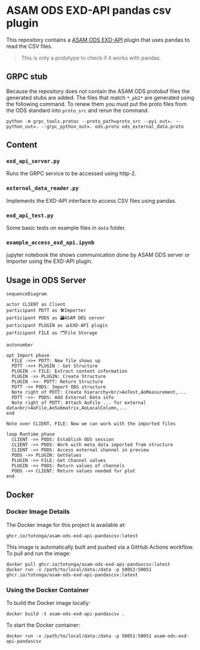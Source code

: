 # ASAM ODS EXD-API pandas csv plugin

This repository contains a [ASAM ODS EXD-API](https://www.asam.net/standards/detail/ods/) plugin that uses pandas to read the CSV files.

> This is only a prototype to check if it works with pandas.

## GRPC stub

Because the repository does not contain the ASAM ODS protobuf files the generated stubs are added.
The files that match `*_pb2*` are generated using the following command. To renew them you must put the
proto files from the ODS standard into `proto_src` and rerun the command.

```
python -m grpc_tools.protoc --proto_path=proto_src --pyi_out=. --python_out=. --grpc_python_out=. ods.proto ods_external_data.proto
```

## Content

### `exd_api_server.py`

Runs the GRPC service to be accessed using http-2.

### `external_data_reader.py`

Implements the EXD-API interface to access CSV files using pandas.

### `exd_api_test.py`

Some basic tests on example files in `data` folder.

### `example_access_exd_api.ipynb`

jupyter notebook the shows communication done by ASAM ODS server or Importer using the EXD-API plugin.

## Usage in ODS Server

```mermaid
sequenceDiagram

actor CLIENT as Client
participant PDTT as 🛠️Importer
participant PODS as 🗃️ASAM ODS server
participant PLUGIN as 📊EXD-API plugin
participant FILE as 🗂️File Storage

autonumber

opt Import phase
  FILE ->>+ PDTT: New file shows up
  PDTT ->>+ PLUGIN : Get Structure
  PLUGIN -> FILE: Extract content information
  PLUGIN ->> PLUGIN: Create Structure
  PLUGIN ->>- PDTT: Return Structure
  PDTT ->> PODS: Import ODS structure
  Note right of PDTT: Create hierarchy<br/>AoTest,AoMeasurement,...
  PDTT ->>- PODS: Add External Data info
  Note right of PDTT: Attach AoFile ... for external data<br/>AoFile,AoSubmatrix,AoLocalColumn,...
end

Note over CLIENT, FILE: Now we can work with the imported files

loop Runtime phase
  CLIENT ->> PODS: Establish ODS session
  CLIENT ->> PODS: Work with meta data imported from structure
  CLIENT ->> PODS: Access external channel in preview
  PODS ->> PLUGIN: GetValues
  PLUGIN ->> FILE: Get Channel values
  PLUGIN ->> PODS: Return values of channels
  PODS ->> CLIENT: Return values needed for plot
end
```

## Docker

### Docker Image Details

The Docker image for this project is available at:

`ghcr.io/totonga/asam-ods-exd-api-pandascsv:latest`

This image is automatically built and pushed via a GitHub Actions workflow. To pull and run the image:

```
docker pull ghcr.io/totonga/asam-ods-exd-api-pandascsv:latest
docker run -v /path/to/local/data:/data -p 50051:50051 ghcr.io/totonga/asam-ods-exd-api-pandascsv:latest
```

### Using the Docker Container

To build the Docker image locally:
```
docker build -t asam-ods-exd-api-pandascsv .
```

To start the Docker container:
```
docker run -v /path/to/local/data:/data -p 50051:50051 asam-ods-exd-api-pandascsv
```
